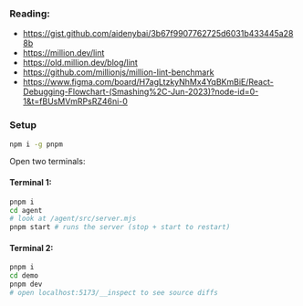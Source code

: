 ### Reading:

- https://gist.github.com/aidenybai/3b67f9907762725d6031b433445a288b
- https://million.dev/lint
- https://old.million.dev/blog/lint
- https://github.com/millionjs/million-lint-benchmark
- https://www.figma.com/board/H7agLtzkyNhMx4YqBKmBiE/React-Debugging-Flowchart-(Smashing%2C-Jun-2023)?node-id=0-1&t=fBUsMVmRPsRZ46ni-0

### Setup

```bash
npm i -g pnpm
```

Open two terminals:

#### Terminal 1:

```bash
pnpm i
cd agent
# look at /agent/src/server.mjs
pnpm start # runs the server (stop + start to restart)
```

#### Terminal 2:

```bash
pnpm i
cd demo
pnpm dev
# open localhost:5173/__inspect to see source diffs
```
